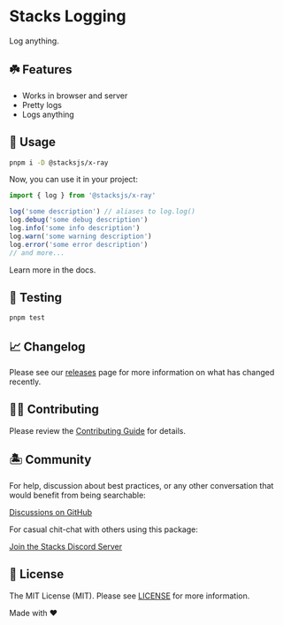 # Stacks Logging

Log anything.

## ☘️ Features

- Works in browser and server
- Pretty logs
- Logs anything

## 🤖 Usage

```bash
pnpm i -D @stacksjs/x-ray
```

Now, you can use it in your project:

```js
import { log } from '@stacksjs/x-ray'

log('some description') // aliases to log.log()
log.debug('some debug description')
log.info('some info description')
log.warn('some warning description')
log.error('some error description')
// and more...
```

Learn more in the docs.

## 🧪 Testing

```bash
pnpm test
```

## 📈 Changelog

Please see our [releases](https://github.com/stacksjs/stacks/releases) page for more information on what has changed recently.

## 💪🏼 Contributing

Please review the [Contributing Guide](https://github.com/stacksjs/contributing) for details.

## 🏝 Community

For help, discussion about best practices, or any other conversation that would benefit from being searchable:

[Discussions on GitHub](https://github.com/stacksjs/stacks/discussions)

For casual chit-chat with others using this package:

[Join the Stacks Discord Server](https://discord.ow3.org)

## 📄 License

The MIT License (MIT). Please see [LICENSE](https://github.com/stacksjs/stacks/tree/main/LICENSE.md) for more information.

Made with ❤️
